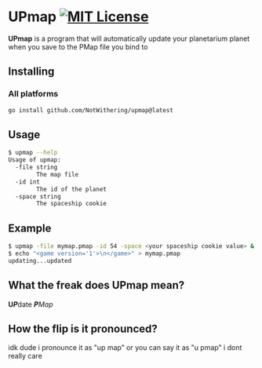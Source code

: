 # UPmap [![MIT License](https://img.shields.io/badge/License-MIT-a10b31)](https://github.com/NotWithering/upmap/blob/master/LICENSE)

**UPmap** is a program that will automatically update your planetarium planet when you save to the PMap file you bind to

## Installing

### All platforms
```bash
go install github.com/NotWithering/upmap@latest
```

## Usage
```bash
$ upmap --help
Usage of upmap:
  -file string
        The map file
  -id int
        The id of the planet
  -space string
        The spaceship cookie

```

## Example
```bash
$ upmap -file mymap.pmap -id 54 -space <your spaceship cookie value> &
$ echo "<game version='1'>\n</game>" > mymap.pmap
updating...updated
```

## What the freak does UPmap mean?
**U*****P***date ***P****Map*

## How the flip is it pronounced?
idk dude i pronounce it as "up map" or you can say it as "u pmap" i dont really care